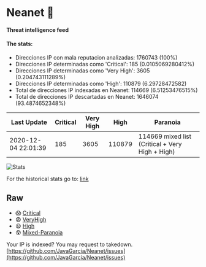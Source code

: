 # Neanet :hocho:
#### Threat intelligence feed
#### The stats:

- Direcciones IP con mala reputacion analizadas: 1760743 (100%)
- Direcciones IP determinadas como 'Critical':  185 (0.0105069280412%)
- Direcciones IP determinadas como 'Very High':  3605 (0.204743111289%)
- Direcciones IP determinadas como 'High':  110879 (6.29728472582)
- Total de direcciones IP indexadas en Neanet:  114669 (6.51253476515%)
- Total de direcciones IP descartadas en Neanet:  1646074 (93.4874652348%)

| Last Update | Critical | Very High | High | Paranoia |
| --- | --- | --- | --- | --- |
| 2020-12-04 22:01:39 | 185 | 3605 | 110879 | 114669 mixed list (Critical + Very High + High)|

![Stats](https://docs.google.com/spreadsheets/d/e/2PACX-1vSnaNMIXVabIpDJjufMlzH7poXnshF3mgd8Is1g9ytUEzVsP5my4Trn8f-xkoLLQ38xpL3HtmUexLo6/pubchart?oid=501124687&format=image)

For the historical stats go to: [link](/stats.csv)
## Raw
- :scream: [Critical](https://raw.githubusercontent.com/JavaGarcia/Neanet/master/blacklists/neanet_critical.txt)
- :fearful: [VeryHigh](https://raw.githubusercontent.com/JavaGarcia/Neanet/master/blacklists/neanet_veryHigh.txtt)
- :frowning: [High](https://raw.githubusercontent.com/JavaGarcia/Neanet/master/blacklists/neanet_high.txt)
- :dizzy_face: [Mixed-Paranoia](https://raw.githubusercontent.com/JavaGarcia/Neanet/master/blacklists/neanet_all.txt)


Your IP is indexed? You may request to takedown. [https://github.com/JavaGarcia/Neanet/issues](https://github.com/JavaGarcia/Neanet/issues)






























































































































































































































































































































































































































































































































































































































































































































































































































































































































































































































































































































































































































































































































































































































































































































































































































































































































































































































































































































































































































































































































































































































































































































































































































































































































































































































































